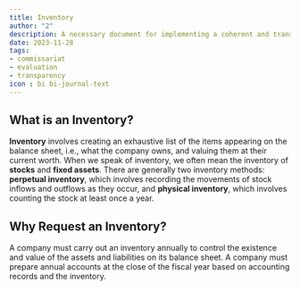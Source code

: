 ```yaml
---
title: Inventory
author: "2"
description: A necessary document for implementing a coherent and transparent system within a company's organization.
date: 2023-11-28
tags:
- commissariat
- evaluation
- transparency
icon : bi bi-journal-text
---
```


## What is an Inventory?

**Inventory** involves creating an exhaustive list of the items appearing on the balance sheet, i.e., what the company owns, and valuing them at their current worth. When we speak of inventory, we often mean the inventory of **stocks** and **fixed assets**.
There are generally two inventory methods: **perpetual inventory**, which involves recording the movements of stock inflows and outflows as they occur, and **physical inventory**, which involves counting the stock at least once a year.

## Why Request an Inventory?

A company must carry out an inventory annually to control the existence and value of the assets and liabilities on its balance sheet. A company must prepare annual accounts at the close of the fiscal year based on accounting records and the inventory.
